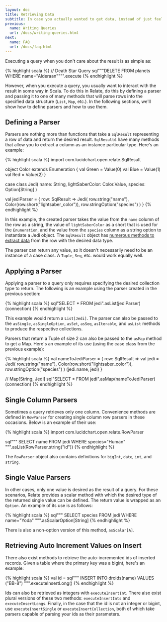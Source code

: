 ```yaml
---
layout: doc
title: Retrieving Data
subtitle: In case you actually wanted to get data, instead of just feeling the thrill of writing nice looking queries
previous:
  name: Writing Queries
  url: /docs/writing-queries.html
next:
  name: FAQ
  url: /docs/faq.html
---
```

Executing a query when you don't care about the result is as simple as:

{% highlight scala %}
// Death Star Query
sql"""DELETE FROM planets WHERE name="Alderaan"""".execute
{% endhighlight %}

However, when you execute a query, you usually want to interact with the result in some way in Scala. To do this in Relate, do this by defining a parser and passing it to one of many methods that will parse rows into the specified data structure (`List`, `Map`, etc.). In the following sections, we'll show how to define parsers and how to use them.

## Defining a Parser

Parsers are nothing more than functions that take a `SqlResult` representing a row of data and return the desired result. `SqlResult`s have many methods that allow you to extract a column as an instance particular type. Here's an example:

{% highlight scala %}
import com.lucidchart.open.relate.SqlResult

object Color extends Enumeration {
  val Green = Value(0)
  val Blue = Value(1)
  val Red = Value(2)
}

case class Jedi(
  name: String,
  lightSaberColor: Color.Value,
  species: Option[String]
)

val jediParser = { row: SqlResult =>
  Jedi(
    row.string("name"),
    Color(row.short("lightsaber_color")),
    row.stringOption("species")
  )
}
{% endhighlight %}

In this example, the created parser takes the value from the `name` column of the row as a string, the value of `lightSaberColor` as a short that is used for the `Enumeration`, and the value from the `species` column as a string option to instantiate a Jedi object. The `SqlResult` object has [numerous methods to extract data](Data-Extraction-Methods) from the row with the desired data type.

The parser can return any value, so it doesn't necessarily need to be an instance of a case class. A `Tuple`, `Seq`, etc. would work equally well.

## Applying a Parser

Applying a parser to a query only requires specifying the desired collection type to return. The following is an example using the parser created in the previous section:

{% highlight scala %}
sql"SELECT * FROM jedi".asList(jediParser)(connection)
{% endhighlight %}

This example would return a `List[Jedi]`. The parser can also be passed to the `asSingle`, `asSingleOption`, `asSet`, `asSeq`, `asIterable`, and `asList` methods to produce the respective collections.

Parsers that return a Tuple of size 2 can also be passed to the `asMap` method to get a Map. Here's an example of its use (using the case class from the previous example):

{% highlight scala %}
val nameToJediParser = { row: SqlResult =>
  val jedi = Jedi(
    row.string("name"),
    Color(row.short("lightsaber_color")),
    row.stringOption("species")
  )
  (jedi.name, jedi)
}

// Map[String, Jedi]
sql"SELECT * FROM jedi".asMap(nameToJediParser)(connection)
{% endhighlight %}

## Single Column Parsers

Sometimes a query retrieves only one column. Convenience methods are defined in `RowParser` for creating single column row parsers in these occasions. Below is an example of their use:

{% highlight scala %}
import com.lucidchart.open.relate.RowParser

sql"""
  SELECT name
  FROM jedi
  WHERE species="Human"
""".asList(RowParser.string("id"))
{% endhighlight %}

The `RowParser` object also contains definitions for `bigInt`, `date`, `int`, and `string`.

## Single Value Parsers

In other cases, only one value is desired as the result of a query. For these scenarios, Relate provides a scalar method with which the desired type of the returned single value can be defined. The return value is wrapped as an `Option`. An example of its use is as follows:

{% highlight scala %}
sql"""
  SELECT species
  FROM jedi
  WHERE name="Yoda"
""".asScalarOption[String]
{% endhighlight %}

There is also a non-option version of this method, `asScalar[A]`.

## Retrieving Auto Increment Values on Insert

There also exist methods to retrieve the auto-incremented ids of inserted records. Given a table where the primary key was a bigint, here's an example:

{% highlight scala %}
val id = sql"""
  INSERT INTO droids(name)
  VALUES ("BB-8")
""".executeInsertLong()
{% endhighlight %}

Ids can also be retrieved as integers with `executeInsertInt`. There also exist plural versions of these two methods: `executeInsertInts` and `executeInsertLongs`. Finally, in the case that the id is not an integer or bigint, use `executeInsertSingle` or `executeInsertCollection`, both of which take parsers capable of parsing your ids as their parameters.
